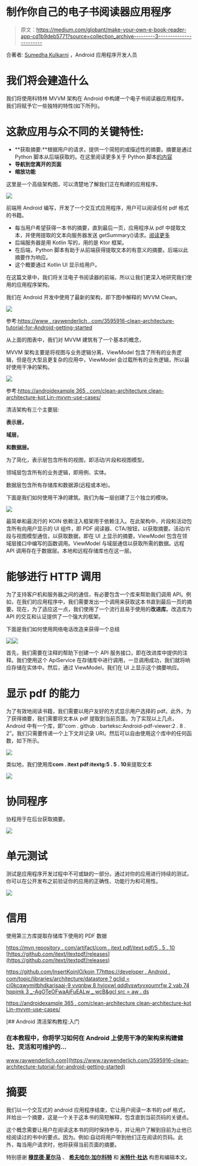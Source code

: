 # 制作你自己的电子书阅读器应用程序

> 原文：<https://medium.com/globant/make-your-own-e-book-reader-app-cd1b9deb5771?source=collection_archive---------3----------------------->

合著者: [Sumedha Kulkarni](https://www.linkedin.com/in/sumedha-kulkarni-80762a169/) ，Android 应用程序开发人员

# 我们将会建造什么

我们将使用科特林 MVVM 架构在 Android 中构建一个电子书阅读器应用程序。我们将赋予它一些独特的特性(如下所列)。

# 这款应用与众不同的关键特性:

*   **获取摘要:**根据用户的请求，提供一个简短的或描述性的摘要。摘要是通过 Python 脚本从后端获取的。在这里阅读更多关于 Python 脚本[的内容](/@miteshdewda783/cdbe4b27ee6)
*   **导航到您离开的页面**
*   **缩放功能**

这里是一个高级架构图，可以清楚地了解我们正在构建的应用程序。

![](img/a78815b01ef3eadb72dd10b94337a95a.png)

前端用 Android 编写，开发了一个交互式应用程序，用户可以阅读任何 pdf 格式的书籍。

*   每当用户希望获得一本书的摘要，直到最后一页，应用程序从 pdf 中提取文本，并使用提取的文本向服务器发送 getSummary()请求。[阅读更多](/@miteshdewda783/cdbe4b27ee6)
*   后端服务器是用 Kotlin 写的，用的是 Ktor 框架。
*   在后端，Python 脚本有助于从前端获得提取文本的有意义的摘要。后端以此摘要作为响应。
*   这个概要通过 Kotlin UI 显示给用户。

在这篇文章中，我们将关注电子书阅读器的前端，所以让我们更深入地研究我们使用的应用程序架构。

我们在 Android 开发中使用了最新的架构，即下图中解释的 MVVM Clean。

![](img/d6cd09db9403f40a409432e07e3552bf.png)

参考:[https://www . raywenderlich . com/3595916-clean-architecture-tutorial-for-Android-getting-started](https://www.raywenderlich.com/3595916-clean-architecture-tutorial-for-android-getting-started)

从上面的图表中，我们对 MVVM 建筑有了一个基本的概念，

MVVM 架构主要是将视图与业务逻辑分离，ViewModel 包含了所有的业务逻辑，但是在大型且更复杂的应用中，ViewModel 会过载所有的业务逻辑，所以最好使用干净的架构。

![](img/d1e512385ab6975c39b5ca005c14b0c6.png)

参考:[https://androidexample 365 . com/clean-architecture clean-architecture-kot Lin-mvvm-use-cases/](https://androidexample365.com/clean-architectureclean-architecture-kotlin-mvvm-use-cases/)

清洁架构有三个主要层:

**表示层，**

**域层，**

**和数据层。**

为了简化，表示层包含所有的视图，即活动/片段和视图模型。

领域层包含所有的业务逻辑，即用例、实体。

数据层包含所有存储库和数据源(远程或本地)。

下面是我们如何使用干净的建筑。我们为每一层创建了三个独立的模块。

![](img/c42f9d37b79efe115ff199a6a4b43a58.png)

最简单和最流行的 KOIN 依赖注入框架用于依赖注入。在此架构中，片段和活动包含所有向用户显示的 UI 组件，即 PDF 阅读器、CTA/按钮，以获取摘要。活动/片段与视图模型通信，以获取数据，即在 UI 上显示的摘要。ViewModel 包含在领域层接口中编写的函数调用。ViewModel 与域层通信以获取所需的数据。远程 API 调用存在于数据层。本地和远程存储库也在这一层。

# 能够进行 HTTP 调用

为了支持客户机和服务器之间的通信，有必要包含一个库来帮助我们调用 API。例如，在我们的应用程序中，我们需要发出一个调用来获取这本书直到最后一页的摘要。现在，为了适应这一点，我们使用了一个流行且易于使用的**改进库**。改造库为 API 的交互和认证提供了一个强大的框架。

下面是我们如何使用网络电话改造来获得一个总结

![](img/b2dccd4d804ab762ee27df14db9fa53b.png)![](img/c93cf6db8a407d54409955f80df2c757.png)

首先，我们需要在注释的帮助下创建一个 API 服务接口，即在改进库中提供的注释。我们使用这个 ApiService 在存储库中进行调用，一旦调用成功，我们就将响应存储在实体中。然后，通过 ViewModel，我们在 UI 上显示这个摘要响应。

# 显示 pdf 的能力

为了有效地阅读书籍，我们需要以用户友好的方式显示用户选择的 pdf。此外，为了获得摘要，我们需要将文本从 pdf 提取到当前页面。为了实现以上几点，Android 中有一个库，即“com . github . barteksc:Android-pdf-viewer:2 . 8 . 2”。我们只需要传递一个上下文并记录 URI。然后可以自由使用这个库中的任何函数，如下所示。

![](img/b87290ed1b50ca3d6d2e677bdcfec49a.png)

类似地，我们使用库**com . itext pdf:itextg:5 . 5 . 10**来提取文本

![](img/b4881a48390dadff2ddfeea0b3557259.png)

# 协同程序

协程用于在后台获取摘要。

![](img/68ae8f41e259fe278d679a0ee0de16a5.png)

# 单元测试

测试是应用程序开发过程中不可或缺的一部分。通过对你的应用进行持续的测试，你可以在公开发布之前验证你的应用的正确性、功能行为和可用性。

![](img/9c826085a2d735227a6fdaebc3cf98e5.png)

# 信用

使用第三方库提取存储库下使用的 PDF 数据

[https://mvn repository . com/artifact/com . itext pdf/itext pdf/5 . 5 . 10](https://mvnrepository.com/artifact/com.itextpdf/itextpdf/5.5.10) [https://github.com/itext/itextpdf/releases](https://github.com/itext/itextpdf/releases)

[https://github.com/InsertKoinIO/koin
T7](https://github.com/InsertKoinIO/koin)[https://developer . Android . com/topic/libraries/architecture/datastore？gclid = cj0kcqwymitbhdkarisaaj-9 vvqnbw 8 hyjoxwl qddlvswtyvxoumrfw 2 vab 74 hppimk 3 _-AgOTeOFwaAjFuEALw _ wcB&gcl src = aw . ds](https://developer.android.com/topic/libraries/architecture/datastore?gclid=Cj0KCQjwyMiTBhDKARIsAAJ-9VvqNBw8hyJOxWlqDDlvsWtyvxOumRfW2vaB74hpPiMk3_-AgOTeOFwaAjFuEALw_wcB&gclsrc=aw.ds)

[https://androidexample 365 . com/clean-architecture clean-architecture-kot Lin-mvvm-use-cases/](https://androidexample365.com/clean-architectureclean-architecture-kotlin-mvvm-use-cases/)

[](https://www.raywenderlich.com/3595916-clean-architecture-tutorial-for-android-getting-started) [## Android 清洁架构教程:入门

### 在本教程中，你将学习如何在 Android 上使用干净的架构来构建健壮、灵活和可维护的…

www.raywenderlich.com](https://www.raywenderlich.com/3595916-clean-architecture-tutorial-for-android-getting-started) 

# 摘要

我们以一个交互式的 android 应用程序结束，它让用户阅读一本书的 pdf 格式，并给出一个摘要，这是一个关于这本书的简短解释，包含直到当前页码的关键点。

这个概念需要让用户在阅读这本书的同时保持参与，并让用户了解到目前为止他已经阅读过的书中的要点。因为。例如:自动将用户带到他们正在阅读的页码。此外，每当用户请求时，他将获得当前页面的摘要。

特别感谢 [**穆昆德·夏尔马**](https://www.linkedin.com/in/mukund-sharma/) 、 [**希夫哈尔·加尔科特**](https://www.linkedin.com/in/shivhar-jalkote-b69906aa/) 和 [**米特什·杜达**](https://www.linkedin.com/in/miteshdewda/) 构思和编辑本文。